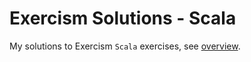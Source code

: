 # Exercism Solutions - Scala

My solutions to Exercism `Scala` exercises, see [overview](https://exercism.org/tracks/scala).
